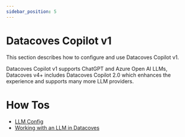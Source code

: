 ```yaml
---
sidebar_position: 5
---
```

# Datacoves Copilot v1

This section describes how to configure and use Datacoves Copilot v1.

Datacoves Copilot v1 supports ChatGPT and Azure Open AI LLMs, Datacoves v4+ includes Datacoves Copilot 2.0 which enhances the experience and supports many more LLM providers.

# How Tos

- [LLM Config](./v1-llm-config.md)
- [Working with an LLM in Datacoves](./v1-llm.mdx)
